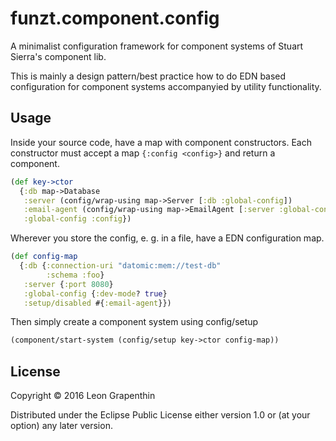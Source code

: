 # funzt.component.config

A minimalist configuration framework for component systems of Stuart
Sierra's component lib.

This is mainly a design pattern/best practice how to do EDN based
configuration for component systems accompanyied by utility
functionality.

## Usage

Inside your source code, have a map with component constructors.  Each
constructor must accept a map `{:config <config>}` and return a
component.

```clj
(def key->ctor
  {:db map->Database
   :server (config/wrap-using map->Server [:db :global-config])
   :email-agent (config/wrap-using map->EmailAgent [:server :global-config])
   :global-config :config})
```

Wherever you store the config, e. g. in a file, have a EDN
configuration map.

```clj
(def config-map
  {:db {:connection-uri "datomic:mem://test-db"
        :schema :foo}
   :server {:port 8080}
   :global-config {:dev-mode? true}
   :setup/disabled #{:email-agent}})
```

Then simply create a component system using config/setup

```clj
(component/start-system (config/setup key->ctor config-map))
```

## License

Copyright © 2016 Leon Grapenthin

Distributed under the Eclipse Public License either version 1.0 or (at
your option) any later version.
